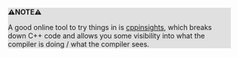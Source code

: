 <div style="margin:2em; background-color: #e0e0e0;">

<strong>⚠️NOTE️️️⚠️</strong>

A good online tool to try things in is [cppinsights](https://cppinsights.io/), which breaks down C++ code and allows you some visibility into what the compiler is doing / what the compiler sees.
</div>

